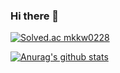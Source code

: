 ### Hi there 👋

<!--
**mkwkw/mkwkw** is a ✨ _special_ ✨ repository because its `README.md` (this file) appears on your GitHub profile.

Here are some ideas to get you started:

- 🔭 I’m currently working on ...
- 🌱 I’m currently learning ...
- 👯 I’m looking to collaborate on ...
- 🤔 I’m looking for help with ...
- 💬 Ask me about ...
- 📫 How to reach me: ...
- 😄 Pronouns: ...
- ⚡ Fun fact: ...
-->


[![Solved.ac
mkkw0228](http://mazassumnida.wtf/api/v2/generate_badge?boj={mkkw0228})](https://solved.ac/{0228})

[![Anurag's github stats](https://github-readme-stats.vercel.app/api?username={mkwkw}&show_icons=true&theme={theme})](https://github.com/{mkwkw}/github-readme-stats)
